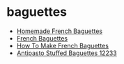 # baguettes

 * [Homemade French Baguettes](../../index/h/homemade-french-baguettes.json)
 * [French Baguettes](../../index/f/french-baguettes.json)
 * [How To Make French Baguettes](../../index/h/how-to-make-french-baguettes.json)
 * [Antipasto Stuffed Baguettes 12233](../../index/a/antipasto-stuffed-baguettes-12233.json)
